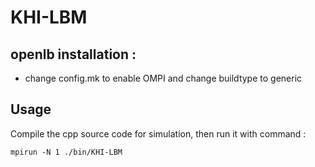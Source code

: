 # KHI-LBM

## openlb installation :

* change config.mk to enable OMPI and change buildtype to generic

## Usage

Compile the cpp source code for simulation, then run it with command :

```
mpirun -N 1 ./bin/KHI-LBM
```